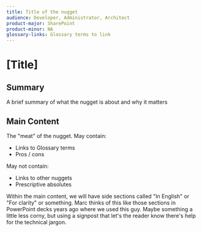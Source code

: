 ```yaml
---
title: Title of the nugget
audience: Developer, Administrator, Architect
product-major: SharePoint
product-minor: NA
glossary-links: Glossary terms to link
---
```


# [Title]
 
## Summary
A brief summary of what the nugget is about and why it matters
 
## Main Content
 
The "meat" of the nugget.
May contain:
* Links to Glossary terms
* Pros / cons
 
May not contain:
* Links to other nuggets
* Prescriptive absolutes
 
Within the main content, we will have side sections called "In English" or "For clarity" or something. Marc thinks of this like those sections in PowerPoint decks years ago where we used this guy. Maybe something a little less corny, but using a signpost that let's the reader know there's help for the technical jargon.
